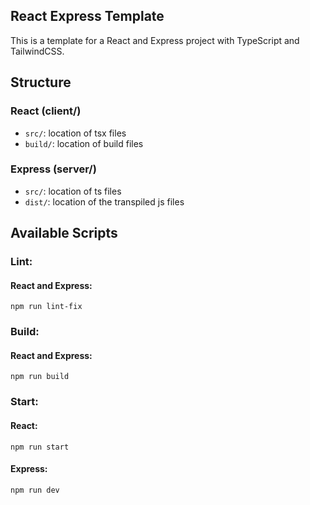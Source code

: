 ## React Express Template

This is a template for a React and Express project with TypeScript and TailwindCSS.

## Structure

### React (client/)

- `src/`: location of tsx files
- `build/`: location of build files

### Express (server/)

- `src/`: location of ts files
- `dist/`: location of the transpiled js files

## Available Scripts

### Lint:

#### React and Express:

`npm run lint-fix`

### Build:

#### React and Express:

`npm run build`

### Start:

#### React:

`npm run start`

#### Express:

`npm run dev`

